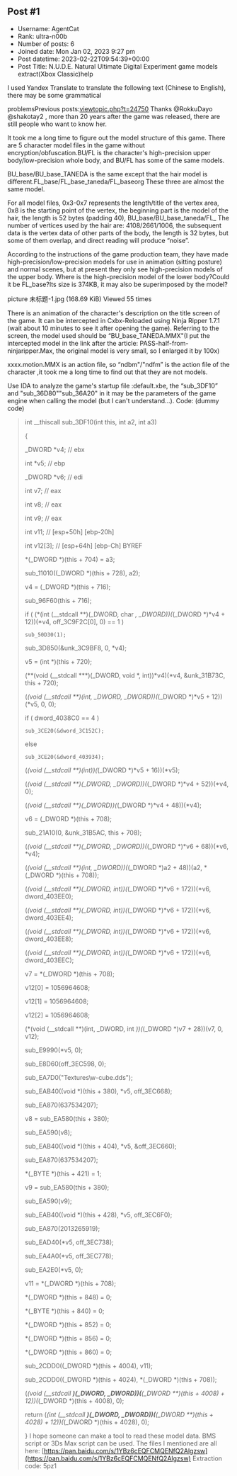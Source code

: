 ## Post #1
- Username: AgentCat
- Rank: ultra-n00b
- Number of posts: 6
- Joined date: Mon Jan 02, 2023 9:27 pm
- Post datetime: 2023-02-22T09:54:39+00:00
- Post Title: N.U.D.E. Natural Ultimate Digital Experiment game models extract(Xbox Classic)help

I used Yandex Translate to translate the following text (Chinese to English), there may be some grammatical 

problemsPrevious posts:[viewtopic.php?t=24750](https://forum.xentax.com/viewtopic.php?t=24750)
Thanks @RokkuDayo  @shakotay2 , more than 20 years after the game was released, there are still people who want to know her.

It took me a long time to figure out the model structure of this game. There are 5 character model files in the game without encryption/obfuscation.BU/FL is the character's high-precision upper body/low-precision whole body, and BU/FL has some of the same models.

BU_base/BU_base_TANEDA is the same except that the hair model is different.FL_base/FL_base_taneda/FL_baseorg These three are almost the same model.

For all model files, 0x3-0x7 represents the length/title of the vertex area, 0x8 is the starting point of the vertex, the beginning part is the model of the hair, the length is 52 bytes (padding 40), BU_base/BU_base_taneda/FL_ The number of vertices used by the hair are: 4108/2661/1006, the subsequent data is the vertex data of other parts of the body, the length is 32 bytes, but some of them overlap, and direct reading will produce “noise”.

According to the instructions of the game production team, they have made high-precision/low-precision models for use in animation (sitting posture) and normal scenes, but at present they only see high-precision models of the upper body. Where is the high-precision model of the lower body?Could it be FL_base?Its size is 374KB, it may also be superimposed by the model?



picture 未标题-1.jpg (168.69 KiB) Viewed 55 times



There is an animation of the character's description on the title screen of the game. It can be intercepted in Cxbx-Reloaded using Ninja Ripper 1.7.1 (wait about 10 minutes to see it after opening the game). Referring to the screen, the model used should be “BU_base_TANEDA.MMX"(I put the intercepted model in the link after the article: PASS-half-from-ninjaripper.Max, the original model is very small, so I enlarged it by 100x)

xxxx.motion.MMX is an action file, so “ndbm"/"ndfm” is the action file of the character ,it took me a long time to find out that they are not models.

Use IDA to analyze the game's startup file :default.xbe, the “sub_3DF10” and "sub_36D80""sub_36A20" in it may be the parameters of the game engine when calling the model (but I can't understand...).
Code: (dummy code)

> int __thiscall sub_3DF10(int this, int a2, int a3)
>
> {
>
>   _DWORD *v4; // ebx
>
>   int *v5; // ebp
>
>   _DWORD *v6; // edi
>
>   int v7; // eax
>
>   int v8; // eax
>
>   int v9; // eax
>
>   int v11; // [esp+50h] [ebp-20h]
>
>   int v12[3]; // [esp+64h] [ebp-Ch] BYREF
>
> 
>
>   *(_DWORD *)(this + 704) = a3;
>
>   sub_11010((_DWORD *)(this + 728), a2);
>
>   v4 = (_DWORD *)(this + 716);
>
>   sub_96F60(this + 716);
>
>   if ( (*(int (__stdcall **)(_DWORD, char *, _DWORD))(*(_DWORD *)*v4 + 12))(*v4, off_3C9F2C[0], 0) == 1 )
>
>     sub_50D30(1);
>
>   sub_3D850(&unk_3C9BF8, 0, *v4);
>
>   v5 = (int *)(this + 720);
>
>   (**(void (__stdcall ***)(_DWORD, void *, int))*v4)(*v4, &unk_31B73C, this + 720);
>
>   (*(void (__stdcall **)(int, _DWORD, _DWORD))(*(_DWORD *)*v5 + 12))(*v5, 0, 0);
>
>   if ( dword_4038C0 == 4 )
>
>     sub_3CE20(&dword_3C152C);
>
>   else
>
>     sub_3CE20(&dword_403934);
>
>   (*(void (__stdcall **)(int))(*(_DWORD *)*v5 + 16))(*v5);
>
>   (*(void (__stdcall **)(_DWORD, _DWORD))(*(_DWORD *)*v4 + 52))(*v4, 0);
>
>   (*(void (__stdcall **)(_DWORD))(*(_DWORD *)*v4 + 48))(*v4);
>
>   v6 = (_DWORD *)(this + 708);
>
>   sub_21A10(0, &unk_31B5AC, this + 708);
>
>   (*(void (__stdcall **)(_DWORD, _DWORD))(*(_DWORD *)*v6 + 68))(*v6, *v4);
>
>   (*(void (__stdcall **)(int, _DWORD))(*(_DWORD *)a2 + 48))(a2, *(_DWORD *)(this + 708));
>
>   (*(void (__stdcall **)(_DWORD, int))(*(_DWORD *)*v6 + 172))(*v6, dword_403EE0);
>
>   (*(void (__stdcall **)(_DWORD, int))(*(_DWORD *)*v6 + 172))(*v6, dword_403EE4);
>
>   (*(void (__stdcall **)(_DWORD, int))(*(_DWORD *)*v6 + 172))(*v6, dword_403EE8);
>
>   (*(void (__stdcall **)(_DWORD, int))(*(_DWORD *)*v6 + 172))(*v6, dword_403EEC);
>
>   v7 = *(_DWORD *)(this + 708);
>
>   v12[0] = 1056964608;
>
>   v12[1] = 1056964608;
>
>   v12[2] = 1056964608;
>
>   (*(void (__stdcall **)(int, _DWORD, int *))(*(_DWORD *)v7 + 28))(v7, 0, v12);
>
>   sub_E9990(*v5, 0);
>
>   sub_E8D60(off_3EC598, 0);
>
>   sub_EA7D0("Textures\\w-cube.dds");
>
>   sub_EAB40((void *)(this + 380), *v5, off_3EC668);
>
>   sub_EA870(637534207);
>
>   v8 = sub_EA580(this + 380);
>
>   sub_EA590(v8);
>
>   sub_EAB40((void *)(this + 404), *v5, &off_3EC660);
>
>   sub_EA870(637534207);
>
>   *(_BYTE *)(this + 421) = 1;
>
>   v9 = sub_EA580(this + 380);
>
>   sub_EA590(v9);
>
>   sub_EAB40((void *)(this + 428), *v5, off_3EC6F0);
>
>   sub_EA870(2013265919);
>
>   sub_EAD40(*v5, off_3EC738);
>
>   sub_EA4A0(*v5, off_3EC778);
>
>   sub_EA2E0(*v5, 0);
>
>   v11 = *(_DWORD *)(this + 708);
>
>   *(_DWORD *)(this + 848) = 0;
>
>   *(_BYTE *)(this + 840) = 0;
>
>   *(_DWORD *)(this + 852) = 0;
>
>   *(_DWORD *)(this + 856) = 0;
>
>   *(_DWORD *)(this + 860) = 0;
>
>   sub_2CDD0((_DWORD *)(this + 4004), v11);
>
>   sub_2CDD0((_DWORD *)(this + 4024), *(_DWORD *)(this + 708));
>
>   (*(void (__stdcall **)(_DWORD, _DWORD))(**(_DWORD **)(this + 4008) + 12))(*(_DWORD *)(this + 4008), 0);
>
>   return (*(int (__stdcall **)(_DWORD, _DWORD))(**(_DWORD **)(this + 4028) + 12))(*(_DWORD *)(this + 4028), 0);
>
> }
I hope someone can make a tool to read these model data. BMS script or 3Ds Max script can be used. The files I mentioned are all here:
[https://pan.baidu.com/s/1YBz6cEQFCMQENfQ2Algzsw](https://pan.baidu.com/s/1YBz6cEQFCMQENfQ2Algzsw)
Extraction code: 5pz1
